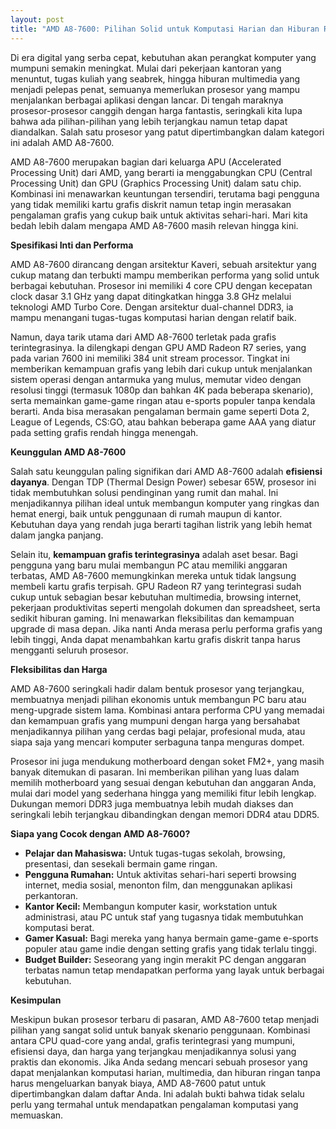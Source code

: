 ```yaml
---
layout: post
title: "AMD A8-7600: Pilihan Solid untuk Komputasi Harian dan Hiburan Ringan"
---
```


Di era digital yang serba cepat, kebutuhan akan perangkat komputer yang mumpuni semakin meningkat. Mulai dari pekerjaan kantoran yang menuntut, tugas kuliah yang seabrek, hingga hiburan multimedia yang menjadi pelepas penat, semuanya memerlukan prosesor yang mampu menjalankan berbagai aplikasi dengan lancar. Di tengah maraknya prosesor-prosesor canggih dengan harga fantastis, seringkali kita lupa bahwa ada pilihan-pilihan yang lebih terjangkau namun tetap dapat diandalkan. Salah satu prosesor yang patut dipertimbangkan dalam kategori ini adalah AMD A8-7600.

AMD A8-7600 merupakan bagian dari keluarga APU (Accelerated Processing Unit) dari AMD, yang berarti ia menggabungkan CPU (Central Processing Unit) dan GPU (Graphics Processing Unit) dalam satu chip. Kombinasi ini menawarkan keuntungan tersendiri, terutama bagi pengguna yang tidak memiliki kartu grafis diskrit namun tetap ingin merasakan pengalaman grafis yang cukup baik untuk aktivitas sehari-hari. Mari kita bedah lebih dalam mengapa AMD A8-7600 masih relevan hingga kini.

**Spesifikasi Inti dan Performa**

AMD A8-7600 dirancang dengan arsitektur Kaveri, sebuah arsitektur yang cukup matang dan terbukti mampu memberikan performa yang solid untuk berbagai kebutuhan. Prosesor ini memiliki 4 core CPU dengan kecepatan clock dasar 3.1 GHz yang dapat ditingkatkan hingga 3.8 GHz melalui teknologi AMD Turbo Core. Dengan arsitektur dual-channel DDR3, ia mampu menangani tugas-tugas komputasi harian dengan relatif baik.

Namun, daya tarik utama dari AMD A8-7600 terletak pada grafis terintegrasinya. Ia dilengkapi dengan GPU AMD Radeon R7 series, yang pada varian 7600 ini memiliki 384 unit stream processor. Tingkat ini memberikan kemampuan grafis yang lebih dari cukup untuk menjalankan sistem operasi dengan antarmuka yang mulus, memutar video dengan resolusi tinggi (termasuk 1080p dan bahkan 4K pada beberapa skenario), serta memainkan game-game ringan atau e-sports populer tanpa kendala berarti. Anda bisa merasakan pengalaman bermain game seperti Dota 2, League of Legends, CS:GO, atau bahkan beberapa game AAA yang diatur pada setting grafis rendah hingga menengah.

**Keunggulan AMD A8-7600**

Salah satu keunggulan paling signifikan dari AMD A8-7600 adalah **efisiensi dayanya**. Dengan TDP (Thermal Design Power) sebesar 65W, prosesor ini tidak membutuhkan solusi pendinginan yang rumit dan mahal. Ini menjadikannya pilihan ideal untuk membangun komputer yang ringkas dan hemat energi, baik untuk penggunaan di rumah maupun di kantor. Kebutuhan daya yang rendah juga berarti tagihan listrik yang lebih hemat dalam jangka panjang.

Selain itu, **kemampuan grafis terintegrasinya** adalah aset besar. Bagi pengguna yang baru mulai membangun PC atau memiliki anggaran terbatas, AMD A8-7600 memungkinkan mereka untuk tidak langsung membeli kartu grafis terpisah. GPU Radeon R7 yang terintegrasi sudah cukup untuk sebagian besar kebutuhan multimedia, browsing internet, pekerjaan produktivitas seperti mengolah dokumen dan spreadsheet, serta sedikit hiburan gaming. Ini menawarkan fleksibilitas dan kemampuan upgrade di masa depan. Jika nanti Anda merasa perlu performa grafis yang lebih tinggi, Anda dapat menambahkan kartu grafis diskrit tanpa harus mengganti seluruh prosesor.

**Fleksibilitas dan Harga**

AMD A8-7600 seringkali hadir dalam bentuk prosesor yang terjangkau, membuatnya menjadi pilihan ekonomis untuk membangun PC baru atau meng-upgrade sistem lama. Kombinasi antara performa CPU yang memadai dan kemampuan grafis yang mumpuni dengan harga yang bersahabat menjadikannya pilihan yang cerdas bagi pelajar, profesional muda, atau siapa saja yang mencari komputer serbaguna tanpa menguras dompet.

Prosesor ini juga mendukung motherboard dengan soket FM2+, yang masih banyak ditemukan di pasaran. Ini memberikan pilihan yang luas dalam memilih motherboard yang sesuai dengan kebutuhan dan anggaran Anda, mulai dari model yang sederhana hingga yang memiliki fitur lebih lengkap. Dukungan memori DDR3 juga membuatnya lebih mudah diakses dan seringkali lebih terjangkau dibandingkan dengan memori DDR4 atau DDR5.

**Siapa yang Cocok dengan AMD A8-7600?**

*   **Pelajar dan Mahasiswa:** Untuk tugas-tugas sekolah, browsing, presentasi, dan sesekali bermain game ringan.
*   **Pengguna Rumahan:** Untuk aktivitas sehari-hari seperti browsing internet, media sosial, menonton film, dan menggunakan aplikasi perkantoran.
*   **Kantor Kecil:** Membangun komputer kasir, workstation untuk administrasi, atau PC untuk staf yang tugasnya tidak membutuhkan komputasi berat.
*   **Gamer Kasual:** Bagi mereka yang hanya bermain game-game e-sports populer atau game indie dengan setting grafis yang tidak terlalu tinggi.
*   **Budget Builder:** Seseorang yang ingin merakit PC dengan anggaran terbatas namun tetap mendapatkan performa yang layak untuk berbagai kebutuhan.

**Kesimpulan**

Meskipun bukan prosesor terbaru di pasaran, AMD A8-7600 tetap menjadi pilihan yang sangat solid untuk banyak skenario penggunaan. Kombinasi antara CPU quad-core yang andal, grafis terintegrasi yang mumpuni, efisiensi daya, dan harga yang terjangkau menjadikannya solusi yang praktis dan ekonomis. Jika Anda sedang mencari sebuah prosesor yang dapat menjalankan komputasi harian, multimedia, dan hiburan ringan tanpa harus mengeluarkan banyak biaya, AMD A8-7600 patut untuk dipertimbangkan dalam daftar Anda. Ini adalah bukti bahwa tidak selalu perlu yang termahal untuk mendapatkan pengalaman komputasi yang memuaskan.
